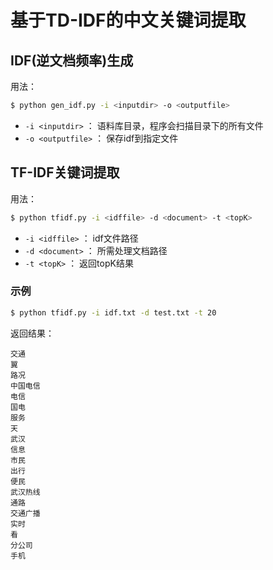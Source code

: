 # 基于TD-IDF的中文关键词提取

## IDF(逆文档频率)生成

用法：

```bash
$ python gen_idf.py -i <inputdir> -o <outputfile>
```

- `-i <inputdir>`   ： 语料库目录，程序会扫描目录下的所有文件
- `-o <outputfile>` ： 保存idf到指定文件

## TF-IDF关键词提取

用法：

```bash
$ python tfidf.py -i <idffile> -d <document> -t <topK>
```
- `-i <idffile>`  ： idf文件路径
- `-d <document>` ： 所需处理文档路径
- `-t <topK>`     ： 返回topK结果

### 示例

```bash
$ python tfidf.py -i idf.txt -d test.txt -t 20
```

返回结果：

```
交通
翼
路况
中国电信
电信
国电
服务
天
武汉
信息
市民
出行
便民
武汉热线
通路
交通广播
实时
看
分公司
手机
```



